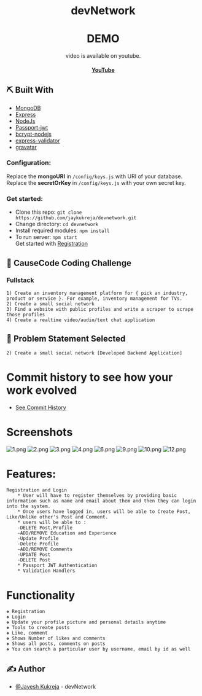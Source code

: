<div align="center">

# devNetwork

</div>

<div align="center">

# DEMO
video is available on youtube.
#### [YouTube](https://youtu.be/tIz2iV17WK0)

</div>

## ⛏️ Built With <a name = "tech_stack"></a>

- [MongoDB](https://www.mongodb.com/)
- [Express](https://expressjs.com/)
- [NodeJs](https://nodejs.org/en/)
- [Passport-jwt](http://www.passportjs.org/packages/passport-jwt/)
- [bcrypt-nodejs](https://www.npmjs.com/package/bcrypt-nodejs)
- [express-validator](https://www.npmjs.com/package/express-validator)
- [gravatar](https://www.npmjs.com/package/gravatar)

### Configuration:

Replace the **mongoURI** in `/config/keys.js` with URI of your database.
Replace the **secretOrKey** in `/config/keys.js` with your own secret key.

### Get started:

- Clone this repo: `git clone https://github.com/jaykukreja/devnetwork.git`
- Change directory: `cd devnetwork`
- Install required modules: `npm install`
- To run server: `npm start`\
  Get started with [Registration](http://localhost:5000/api/users/register)

## 🧐 CauseCode Coding Challenge <a name = "Create a small social network"></a>

### Fullstack

    1) Create an inventory management platform for { pick an industry, product or service }. For example, inventory management for TVs.
    2) Create a small social network
    3) Find a website with public profiles and write a scraper to scrape those profiles
    4) Create a realtime video/audio/text chat application

## 🧐 Problem Statement Selected <a name = "problem_statement"></a>

    2) Create a small social network [Developed Backend Application]
    
# Commit history to see how your work evolved

- [See Commit History](https://github.com/jaykukreja/devnetwork/commits/master/)

# Screenshots <a name = "Screenshots"></a>

<img src="screenshots/1.png" alt="1.png"/>
<img src="screenshots/2.png" alt="2.png"/>
<img src="screenshots/3.png" alt="3.png"/>
<img src="screenshots/4.png" alt="4.png"/>
<img src="screenshots/6.png" alt="6.png"/>
<img src="screenshots/9.png" alt="9.png"/>
<img src="screenshots/10.png" alt="10.png"/>
<img src="screenshots/12.png" alt="12.png"/>

# Features:

    Registration and Login
        * User will have to register themselves by providing basic information such as name and email about them and then they can login into the system.
        * Once users have logged in, users will be able to Create Post, Like/Unlike other's Post and Comment.
        * users will be able to :
        -DELETE Post,Profile 
        -ADD/REMOVE Education and Experience
        -Update Profile
        -Delete Profile
        -ADD/REMOVE Comments
        -UPDATE Post
        -DELETE Post
        * Passport JWT Authentication
        * Validation Handlers
        
        

# Functionality

    ❖ Registration
    ❖ Login
    ❖ Update your profile picture and personal details anytime
    ❖ Tools to create posts
    ❖ Like, comment
    ❖ Shows Number of likes and comments
    ❖ Shows all posts, comments on posts
    ❖ You can search a particular user by username, email by id as well

## ✍️ Author <a name = "Jayesh Kukreja"></a>

- [@Jayesh Kukreja](https://github.com/jaykukreja) - devNetwork
